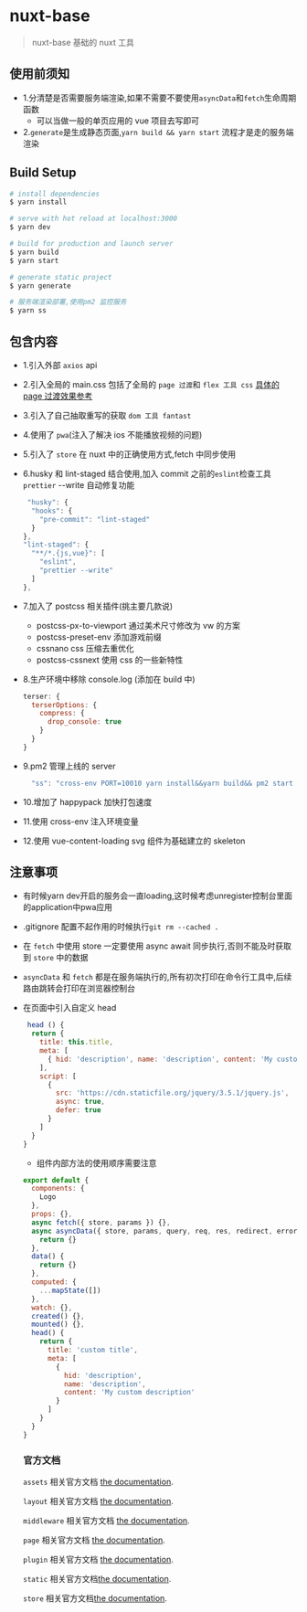# nuxt-base

> nuxt-base 基础的 nuxt 工具

## 使用前须知

- 1.分清楚是否需要服务端渲染,如果不需要不要使用`asyncData`和`fetch`生命周期函数
  - 可以当做一般的单页应用的 vue 项目去写即可
- 2.`generate`是生成静态页面,`yarn build && yarn start` 流程才是走的服务端渲染

## Build Setup

```bash
# install dependencies
$ yarn install

# serve with hot reload at localhost:3000
$ yarn dev

# build for production and launch server
$ yarn build
$ yarn start

# generate static project
$ yarn generate

# 服务端渲染部署,使用pm2 监控服务
$ yarn ss
```

## 包含内容

- 1.引入外部 `axios` api
- 2.引入全局的 main.css 包括了全局的 `page 过渡`和 `flex 工具 css`
  [具体的 page 过渡效果参考](https://zh.nuxtjs.org/examples/routes-transitions/)
- 3.引入了自己抽取重写的获取 `dom 工具 fantast`
- 4.使用了 `pwa`(注入了解决 ios 不能播放视频的问题)
- 5.引入了 `store` 在 nuxt 中的正确使用方式,fetch 中同步使用
- 6.husky 和 lint-staged 结合使用,加入 commit 之前的`eslint`检查工具`prettier` --write 自动修复功能

  ```javascript
   "husky": {
    "hooks": {
      "pre-commit": "lint-staged"
    }
  },
  "lint-staged": {
    "**/*.{js,vue}": [
      "eslint",
      "prettier --write"
    ]
  },
  ```

- 7.加入了 postcss 相关插件(挑主要几款说)

  - postcss-px-to-viewport 通过美术尺寸修改为 vw 的方案
  - postcss-preset-env 添加游戏前缀
  - cssnano css 压缩去重优化
  - postcss-cssnext 使用 css 的一些新特性

- 8.生产环境中移除 console.log (添加在 build 中)
  ```javascript
  terser: {
    terserOptions: {
      compress: {
        drop_console: true
      }
    }
  }
  ```
- 9.pm2 管理上线的 server

  ```javascript
    "ss": "cross-env PORT=10010 yarn install&&yarn build&& pm2 start npm --only --name 'nuxt-base' -i 2 -- run start"
  ```

- 10.增加了 happypack 加快打包速度

- 11.使用 cross-env 注入环境变量

- 12.使用 vue-content-loading svg 组件为基础建立的 skeleton

## 注意事项
- 有时候yarn dev开启的服务会一直loading,这时候考虑unregister控制台里面的application中pwa应用
- .gitignore 配置不起作用的时候执行`git rm --cached .`

- 在 `fetch` 中使用 store 一定要使用 async await 同步执行,否则不能及时获取到 `store` 中的数据
- `asyncData` 和 `fetch` 都是在服务端执行的,所有初次打印在命令行工具中,后续路由跳转会打印在浏览器控制台
- 在页面中引入自定义 head

  ```javascript
   head () {
    return {
      title: this.title,
      meta: [
        { hid: 'description', name: 'description', content: 'My custom description' }
      ],
      script: [
        {
          src: 'https://cdn.staticfile.org/jquery/3.5.1/jquery.js',
          async: true,
          defer: true
        }
      ]
    }
  }
  ```

  - 组件内部方法的使用顺序需要注意

  ```javascript
  export default {
    components: {
      Logo
    },
    props: {},
    async fetch({ store, params }) {},
    async asyncData({ store, params, query, req, res, redirect, error }) {
      return {}
    },
    data() {
      return {}
    },
    computed: {
      ...mapState([])
    },
    watch: {},
    created() {},
    mounted() {},
    head() {
      return {
        title: 'custom title',
        meta: [
          {
            hid: 'description',
            name: 'description',
            content: 'My custom description'
          }
        ]
      }
    }
  }
  ```

  ### 官方文档

  `assets` 相关官方文档 [the documentation](https://nuxtjs.org/guide/assets#webpacked).

  `layout` 相关官方文档 [the documentation](https://nuxtjs.org/guide/views#layouts).

  `middleware` 相关官方文档 [the documentation](https://nuxtjs.org/guide/routing#middleware).

  `page` 相关官方文档 [the documentation](https://nuxtjs.org/guide/routing).

  `plugin` 相关官方文档 [the documentation](https://nuxtjs.org/guide/plugins).

  `static` 相关官方文档[the documentation](https://nuxtjs.org/guide/assets#static).

  `store` 相关官方文档[the documentation](https://nuxtjs.org/guide/vuex-store).
